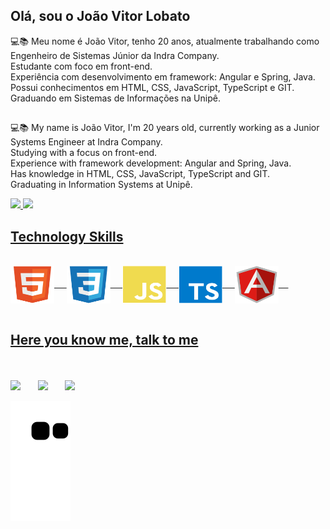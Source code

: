 ## Olá, sou o João Vitor Lobato

💻📚
Meu nome é João Vitor, tenho 20 anos, atualmente trabalhando como Engenheiro de Sistemas Júnior da Indra Company. <br>
Estudante com foco em front-end. <br>
Experiência com desenvolvimento em framework: Angular e Spring, Java. <br>
Possui conhecimentos em HTML, CSS, JavaScript, TypeScript e GIT. <br>
Graduando em Sistemas de Informações na Unipê.
##

💻📚
My name is João Vitor, I'm 20 years old, currently working as a Junior Systems Engineer at Indra Company. <br>
Studying with a focus on front-end. <br>
Experience with framework development: Angular and Spring, Java. <br>
Has knowledge in HTML, CSS, JavaScript, TypeScript and GIT. <br>
Graduating in Information Systems at Unipê.
    
 <div>
  <a href="https://github.com/Jo40519">
  <img height="180em" src="https://github-readme-stats.vercel.app/api?username=Jo40519&show_icons=true&theme=dracula&include_all_commits=true&count_private=true"/>
  <img height="180em" src="https://github-readme-stats.vercel.app/api/top-langs/?username=Jo40519&layout=compact&langs_count=7&theme=dracula"/>
   
</div> 
    <h2>Technology Skills</h2>

  <div style="display: inline_block"><br>
  <img align="center" alt="joao-HTML" height="60" width="70" src="https://raw.githubusercontent.com/devicons/devicon/master/icons/html5/html5-original.svg"> &nbsp; &nbsp;
  <img align="center" alt="joao-CSS" height="60" width="70" src="https://raw.githubusercontent.com/devicons/devicon/master/icons/css3/css3-original.svg"> &nbsp; &nbsp;
  <img align="center" alt="joao-Js" height="60" width="70" src="https://raw.githubusercontent.com/devicons/devicon/master/icons/javascript/javascript-plain.svg"> &nbsp; &nbsp;
  <img align="center" alt="joao-Ts" height="60" width="70" src="https://raw.githubusercontent.com/devicons/devicon/master/icons/typescript/typescript-plain.svg"> &nbsp; &nbsp;
  <img align="center" alt="jogo-angular" height="60" width="70" src="https://raw.githubusercontent.com/devicons/devicon/master/icons/angularjs/angularjs-original.svg"> &nbsp; &nbsp; <br>  <br>
<h2>Here you know me, talk to me</h2> <br> <br>
<div>
  <a href="https://instagram.com/ancient.dreams" target="_blank"><img src="https://img.shields.io/badge/-Instagram-%23E4405F?style=for-the-badge&logo=instagram&logoColor=white" target="_blank"></a> &nbsp; &nbsp; &nbsp;
 	  <a href="https://www.linkedin.com/in/jo%C3%A3o-vitor-lobato-baa495203/" target="_blank"><img src="https://img.shields.io/badge/-LinkedIn-%230077B5?style=for-the-badge&logo=linkedin&logoColor=white" target="_blank"></a> &nbsp; &nbsp; &nbsp;
 <a href="https://https://gitlab.com/Jo40519" target="_blank"><img src="https://img.shields.io/badge/-GitLab-%23E4405F?style=for-the-badge&logo=gitlab&logoColor=white" target="_blank"></a>&nbsp; &nbsp; &nbsp;
 
   ![Snake animation](https://github.com/Jo40519/Jo40519/blob/output/github-contribution-grid-snake.svg) 
    

 
</div>

